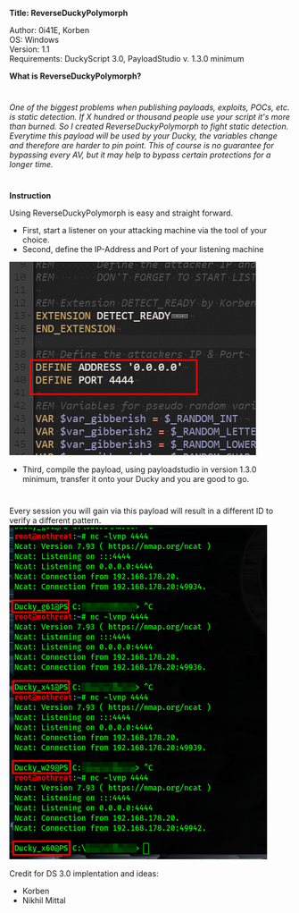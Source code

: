**Title: ReverseDuckyPolymorph**

<p>Author: 0i41E, Korben<br>
OS: Windows<br>
Version: 1.1<br>
Requirements: DuckyScript 3.0, PayloadStudio v. 1.3.0 minimum</p>

**What is ReverseDuckyPolymorph?**
#
*One of the biggest problems when publishing payloads, exploits, POCs, etc. is static detection. If X hundred or thousand people use your script it's more than burned.*
*So I created ReverseDuckyPolymorph to fight static detection. Everytime this payload will be used by your Ducky, the variables change and therefore are harder to pin point.*
*This of course is no guarantee for bypassing every AV, but it may help to bypass certain protections for a longer time.*
#
**Instruction**

Using ReverseDuckyPolymorph is easy and straight forward.
- First, start a listener on your attacking machine via the tool of your choice.
- Second, define the IP-Address and Port of your listening machine

![alt text](https://github.com/0i41E/usbrubberducky-payloads/blob/master/payloads/library/remote_access/ReverseDuckyPolymorph/media/listener.png)
- Third, compile the payload, using payloadstudio in version 1.3.0 minimum, transfer it onto your Ducky and you are good to go.
#
Every session you will gain via this payload will result in a different ID to verify a different pattern.
![alt text](https://github.com/0i41E/usbrubberducky-payloads/blob/master/payloads/library/remote_access/ReverseDuckyPolymorph/media/ID.png)

Credit for DS 3.0 implentation and ideas:
- Korben
- Nikhil Mittal
